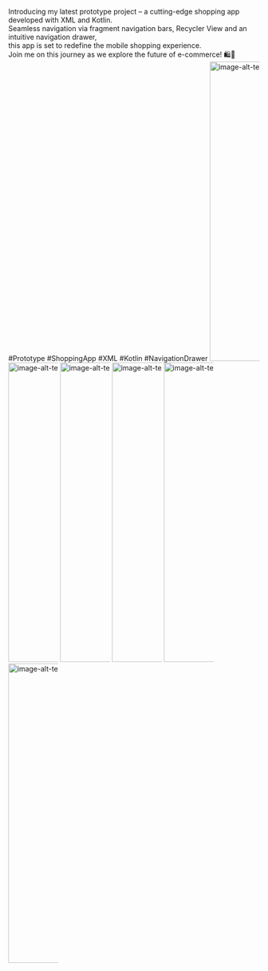 Introducing my latest prototype project – a cutting-edge shopping app developed with XML and Kotlin.\
Seamless navigation via fragment navigation bars, Recycler View and an intuitive navigation drawer,\
this app is set to redefine the mobile shopping experience. \
Join me on this journey as we explore the future of e-commerce! 🛍️📱#Prototype #ShoppingApp #XML #Kotlin #NavigationDrawer
<img src="https://github.com/shivanshu11092003/Mart_app/assets/148114391/041694ab-60c7-4036-bd0d-2952010396dd" alt="image-alt-text" style="max-width:100px;height:600px;">
<img src="https://github.com/shivanshu11092003/Mart_app/assets/148114391/aaeeb8f2-cb99-4805-9983-e26857f4a1c9" alt="image-alt-text" style="max-width:100px;height:600px;">
<img src="https://github.com/shivanshu11092003/Mart_app/assets/148114391/29172504-8e03-48da-b52e-80acd78d15ff" alt="image-alt-text" style="max-width:100px;height:600px;">
<img src="https://github.com/shivanshu11092003/Mart_app/assets/148114391/fb2a35f3-799a-479d-96cc-5dcdf4f50bba" alt="image-alt-text" style="max-width:100px;height:600px;">
<img src="https://github.com/shivanshu11092003/Mart_app/assets/148114391/59ae3dc1-6adf-4a48-b4a9-9ecf7c47539b" alt="image-alt-text" style="max-width:100px;height:600px;">
<img src="https://github.com/shivanshu11092003/Mart_app/assets/148114391/93aec97c-0b3e-4679-82c6-da7c7432cc0c" alt="image-alt-text" style="max-width:100px;height:600px;">


